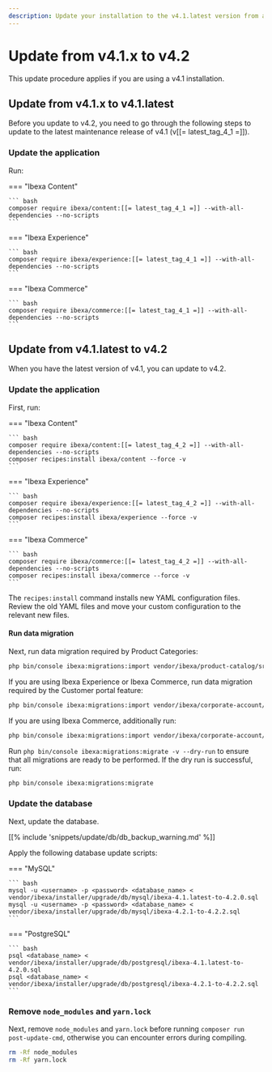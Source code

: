 ```yaml
---
description: Update your installation to the v4.1.latest version from an earlier v4.1.x version.
---
```


# Update from v4.1.x to v4.2

This update procedure applies if you are using a v4.1 installation.

## Update from v4.1.x to v4.1.latest

Before you update to v4.2, you need to go through the following steps to update to the latest maintenance release of v4.1 (v[[= latest_tag_4_1 =]]).

### Update the application

Run:

=== "Ibexa Content"

    ``` bash
    composer require ibexa/content:[[= latest_tag_4_1 =]] --with-all-dependencies --no-scripts
    ```

=== "Ibexa Experience"

    ``` bash
    composer require ibexa/experience:[[= latest_tag_4_1 =]] --with-all-dependencies --no-scripts
    ```

=== "Ibexa Commerce"

    ``` bash
    composer require ibexa/commerce:[[= latest_tag_4_1 =]] --with-all-dependencies --no-scripts
    ```

## Update from v4.1.latest to v4.2

When you have the latest version of v4.1, you can update to v4.2.

### Update the application

First, run:

=== "Ibexa Content"

    ``` bash
    composer require ibexa/content:[[= latest_tag_4_2 =]] --with-all-dependencies --no-scripts
    composer recipes:install ibexa/content --force -v
    ```

=== "Ibexa Experience"

    ``` bash
    composer require ibexa/experience:[[= latest_tag_4_2 =]] --with-all-dependencies --no-scripts
    composer recipes:install ibexa/experience --force -v
    ```

=== "Ibexa Commerce"

    ``` bash
    composer require ibexa/commerce:[[= latest_tag_4_2 =]] --with-all-dependencies --no-scripts
    composer recipes:install ibexa/commerce --force -v
    ```

The `recipes:install` command installs new YAML configuration files. 
Review the old YAML files and move your custom configuration to the relevant new files.

#### Run data migration

Next, run data migration required by Product Categories:

``` bash
php bin/console ibexa:migrations:import vendor/ibexa/product-catalog/src/bundle/Resources/migrations/2022_06_23_09_39_product_categories.yaml --name=013_product_categories.yaml
```

If you are using Ibexa Experience or Ibexa Commerce, run data migration required by the Customer portal feature:

``` bash
php bin/console ibexa:migrations:import vendor/ibexa/corporate-account/src/bundle/Resources/migrations/corporate_account.yaml --name=001_corporate_account.yaml
```

If you are using Ibexa Commerce, additionally run:

``` bash
php bin/console ibexa:migrations:import vendor/ibexa/corporate-account/src/bundle/Resources/migrations/corporate_account_commerce.yaml --name=002_corporate_account_commerce.yaml
```

Run `php bin/console ibexa:migrations:migrate -v --dry-run` to ensure that all migrations are ready to be performed.
If the dry run is successful, run:

``` bash
php bin/console ibexa:migrations:migrate
```

### Update the database

Next, update the database.

[[% include 'snippets/update/db/db_backup_warning.md' %]]

Apply the following database update scripts:

=== "MySQL"

    ``` bash
    mysql -u <username> -p <password> <database_name> < vendor/ibexa/installer/upgrade/db/mysql/ibexa-4.1.latest-to-4.2.0.sql
    mysql -u <username> -p <password> <database_name> < vendor/ibexa/installer/upgrade/db/mysql/ibexa-4.2.1-to-4.2.2.sql
    ```

=== "PostgreSQL"

    ``` bash
    psql <database_name> < vendor/ibexa/installer/upgrade/db/postgresql/ibexa-4.1.latest-to-4.2.0.sql
    psql <database_name> < vendor/ibexa/installer/upgrade/db/postgresql/ibexa-4.2.1-to-4.2.2.sql
    ```

### Remove `node_modules` and `yarn.lock`

Next, remove `node_modules` and `yarn.lock` before running `composer run post-update-cmd`,
otherwise you can encounter errors during compiling.

``` bash
rm -Rf node_modules
rm -Rf yarn.lock
```
